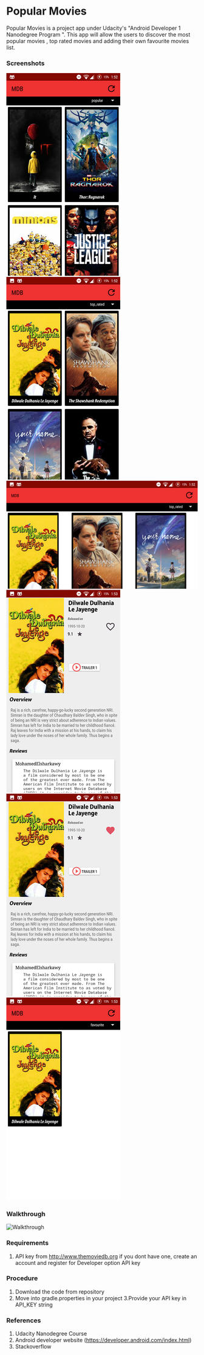 # Popular Movies

Popular Movies is a project app under Udacity's "Android Developer 1 Nanodegree Program ".
This app will allow the users to discover the most popular movies , top rated movies and adding their own favourite movies list.

### Screenshots

![Screenshot1](screenshots/screenshot_1.png)  ![Screenshot1](screenshots/screenshot_2.png)
![Screenshot1](screenshots/screenshot_3.png)  ![Screenshot1](screenshots/screenshot_4.png)
![Screenshot1](screenshots/screenshot_5.png)  ![Screenshot1](screenshots/screenshot_6.png)

### Walkthrough

![Walkthrough](popular_movies.gif)

### Requirements

1. API key from http://www.themoviedb.org
    if you dont have one, create an account and register for Developer option API key

### Procedure

1. Download the code from repository
2. Move into gradle.properties in your project
3.Provide your API key in API_KEY string

### References

1. Udacity Nanodegree Course
2. Android developer website (https://developer.android.com/index.html)
3. Stackoverflow

